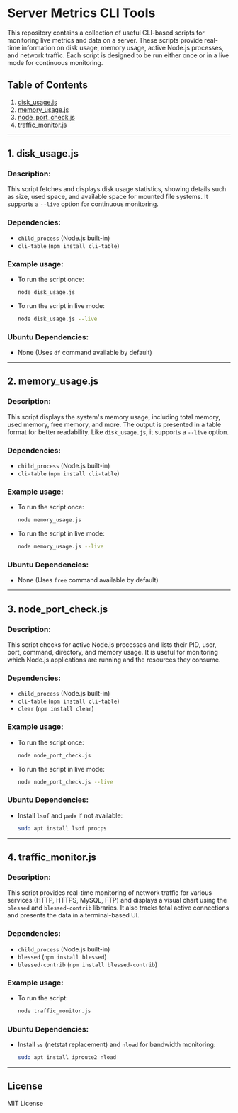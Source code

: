 
# Server Metrics CLI Tools

This repository contains a collection of useful CLI-based scripts for monitoring live metrics and data on a server. These scripts provide real-time information on disk usage, memory usage, active Node.js processes, and network traffic. Each script is designed to be run either once or in a live mode for continuous monitoring.

## Table of Contents
1. [disk_usage.js](#disk_usagejs)
2. [memory_usage.js](#memory_usagejs)
3. [node_port_check.js](#node_port_checkjs)
4. [traffic_monitor.js](#traffic_monitorjs)

---

## 1. disk_usage.js

### Description:
This script fetches and displays disk usage statistics, showing details such as size, used space, and available space for mounted file systems. It supports a `--live` option for continuous monitoring.

### Dependencies:
- `child_process` (Node.js built-in)
- `cli-table` (`npm install cli-table`)

### Example usage:
- To run the script once:
  ```bash
  node disk_usage.js
  ```
- To run the script in live mode:
  ```bash
  node disk_usage.js --live
  ```

### Ubuntu Dependencies:
- None (Uses `df` command available by default)

---

## 2. memory_usage.js

### Description:
This script displays the system's memory usage, including total memory, used memory, free memory, and more. The output is presented in a table format for better readability. Like `disk_usage.js`, it supports a `--live` option.

### Dependencies:
- `child_process` (Node.js built-in)
- `cli-table` (`npm install cli-table`)

### Example usage:
- To run the script once:
  ```bash
  node memory_usage.js
  ```
- To run the script in live mode:
  ```bash
  node memory_usage.js --live
  ```

### Ubuntu Dependencies:
- None (Uses `free` command available by default)

---

## 3. node_port_check.js

### Description:
This script checks for active Node.js processes and lists their PID, user, port, command, directory, and memory usage. It is useful for monitoring which Node.js applications are running and the resources they consume.

### Dependencies:
- `child_process` (Node.js built-in)
- `cli-table` (`npm install cli-table`)
- `clear` (`npm install clear`)

### Example usage:
- To run the script once:
  ```bash
  node node_port_check.js
  ```
- To run the script in live mode:
  ```bash
  node node_port_check.js --live
  ```

### Ubuntu Dependencies:
- Install `lsof` and `pwdx` if not available:
  ```bash
  sudo apt install lsof procps
  ```

---

## 4. traffic_monitor.js

### Description:
This script provides real-time monitoring of network traffic for various services (HTTP, HTTPS, MySQL, FTP) and displays a visual chart using the `blessed` and `blessed-contrib` libraries. It also tracks total active connections and presents the data in a terminal-based UI.

### Dependencies:
- `child_process` (Node.js built-in)
- `blessed` (`npm install blessed`)
- `blessed-contrib` (`npm install blessed-contrib`)

### Example usage:
- To run the script:
  ```bash
  node traffic_monitor.js
  ```

### Ubuntu Dependencies:
- Install `ss` (netstat replacement) and `nload` for bandwidth monitoring:
  ```bash
  sudo apt install iproute2 nload
  ```

---

## License
MIT License
